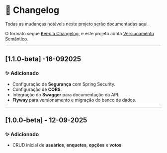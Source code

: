 # 📜 Changelog
Todas as mudanças notáveis neste projeto serão documentadas aqui.

O formato segue [Keep a Changelog](https://keepachangelog.com/pt-BR/1.0.0/),
e este projeto adota [Versionamento Semântico](https://semver.org/lang/pt-BR/).

---

## [1.1.0-beta] -16-092025
### ✨ Adicionado
- Configuração de **Segurança** com Spring Security.
- Configuração de **CORS**.
- Integração do **Swagger** para documentação da API.
- **Flyway** para versionamento e migração do banco de dados.

---

## [1.0.0-beta] - 12-09-2025
### ✨ Adicionado
- CRUD inicial de **usuários**, **enquetes**, **opções** e **votos**.
